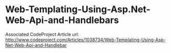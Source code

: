# Web-Templating-Using-Asp.Net-Web-Api-and-Handlebars
Associated CodeProject Article url: http://www.codeproject.com/Articles/1038734/Web-Templating-Using-Asp-Net-Web-Api-and-Handlebar


